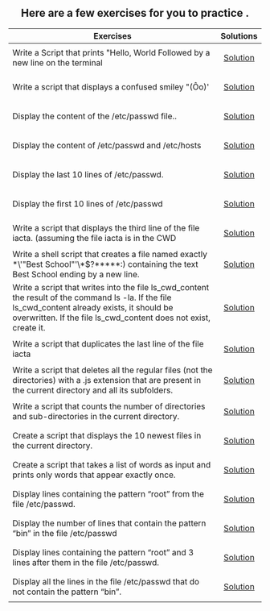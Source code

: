 <h2 align="center" >Here are a few exercises for you to practice .</h2>

| Exercises                                                     | Solutions |
| -------------------                                           |:-------------:|
|Write a Script that prints "Hello, World Followed by a new line on the terminal        | <p><a href="../0x02-shell_redirections/0-hello_world">Solution</a></p>   |
| Write a script that displays a confused smiley "(Ôo)'    | <p><a href="../0x02-shell_redirections/1-confused_smiley">Solution</a></p>     |
| Display the content of the /etc/passwd file..     | <p><a href="../0x02-shell_redirections/2-hellofile">Solution</a></p>    |
|Display the content of /etc/passwd and /etc/hosts|<p><a href="../0x02-shell_redirections/3-twofiles">Solution</a></p>    |
|Display the last 10 lines of /etc/passwd.| <p><a href="../0x02-shell_redirections/4-lastlines">Solution</a></p>    |
|Display the first 10 lines of /etc/passwd| <p><a href="../0x02-shell_redirections/5-firstlines">Solution</a></p>    |
|Write a script that displays the third line of the file iacta. (assuming the file iacta is in the CWD | <p><a href="../0x02-shell_redirections/6-third_line">Solution</a></p>    |
|Write a shell script that creates a file named exactly \*\\'"Best School"\'\\*$\?\*\*\*\*\*:) containing the text Best School ending by a new line. | <p><a href="../0x02-shell_redirections/7-file">Solution</a></p>    |
|Write a script that writes into the file ls_cwd_content the result of the command ls -la. If the file ls_cwd_content already exists, it should be overwritten. If the file ls_cwd_content does not exist, create it. | <p><a href="../0x02-shell_redirections/8-cwd_state">Solution</a></p>    |
|Write a script that duplicates the last line of the file iacta| <p><a href="../0x02-shell_redirections/9-duplicate_last_line">Solution</a></p>    |
|Write a script that deletes all the regular files (not the directories) with a .js extension that are present in the current directory and all its subfolders.| <p><a href="../0x02-shell_redirections/10-no_more_js">Solution</a></p>    |
|Write a script that counts the number of directories and sub-directories in the current directory.| <p><a href="../0x02-shell_redirections/11-directories">Solution</a></p>    |
|Create a script that displays the 10 newest files in the current directory.| <p><a href="../0x02-shell_redirections/12-newest_files">Solution</a></p>    |
|Create a script that takes a list of words as input and prints only words that appear exactly once.| <p><a href="../0x02-shell_redirections/13-unique">Solution</a></p>    |
|Display lines containing the pattern “root” from the file /etc/passwd.| <p><a href="../0x02-shell_redirections/14-findthathword">Solution</a></p>    |
|Display the number of lines that contain the pattern “bin” in the file /etc/passwd| <p><a href="../0x02-shell_redirections/15-countthathword">Solution</a></p>    |
|Display lines containing the pattern “root” and 3 lines after them in the file /etc/passwd.| <p><a href="../0x02-shell_redirections/16-whatsnext">Solution</a></p>    |
|Display all the lines in the file /etc/passwd that do not contain the pattern “bin”.| <p><a href="../0x02-shell_redirections/17-hidethisword">Solution</a></p>    |
